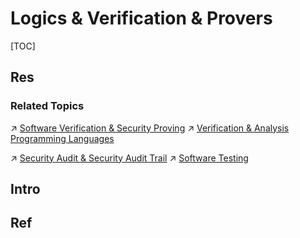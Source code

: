 # Logics & Verification & Provers

[TOC]



## Res
### Related Topics
↗ [Software Verification & Security Proving](../../../🏰%20Cybersecurity%20Basics%20&%20InfoSec/🍦%20Software%20Security/Software%20Verification%20&%20Security%20Proving/Software%20Verification%20&%20Security%20Proving.md)
↗ [Verification & Analysis Programming Languages](../../../../🔑%20CS%20Core/👩‍💻%20Programming%20Methodology%20and%20Languages/Programming%20Languages%20for%20Specific%20Scientific%20Areas/Verification%20&%20Analysis%20Programming%20Languages/Verification%20&%20Analysis%20Programming%20Languages.md)

↗ [Security Audit & Security Audit Trail](../../../⛈️%20Risk%20Management/🐺%20Risk%20Countermeasures%20&%20Security%20Control/Security%20Audit%20&%20Security%20Audit%20Trail/Security%20Audit%20&%20Security%20Audit%20Trail.md)
↗ [Software Testing](../../../../Software%20Engineering/Software%20Maintenance%20&%20Operations%20Management/🧪%20Software%20Testing/Software%20Testing.md)



## Intro



## Ref
